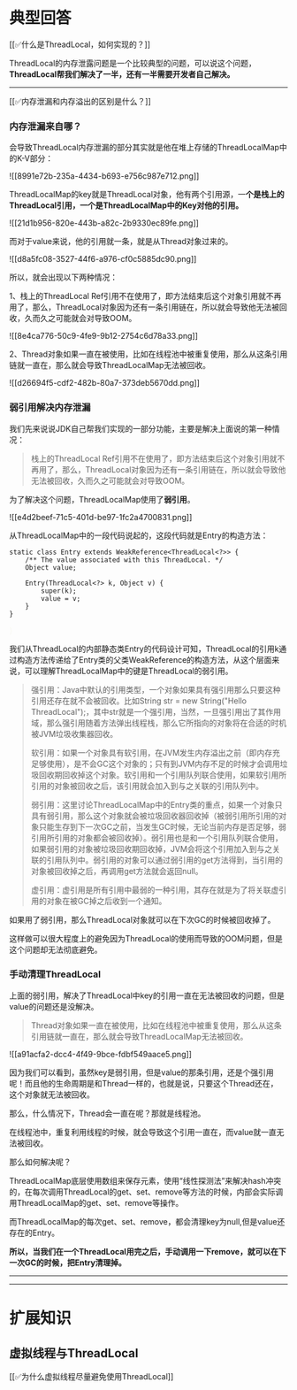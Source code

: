 # 典型回答


[[✅什么是ThreadLocal，如何实现的？]]



ThreadLocal的内存泄露问题是一个比较典型的问题，可以说这个问题，**ThreadLocal帮我们解决了一半，还有一半需要开发者自己解决。**

****

[[✅内存泄漏和内存溢出的区别是什么？]]



### 内存泄漏来自哪？


会导致ThreadLocal内存泄漏的部分其实就是他在堆上存储的ThreadLocalMap中的K-V部分：

![[8991e72b-235a-4434-b693-e756c987e712.png]]



ThreadLocalMap的key就是ThreadLocal对象，他有两个引用源，一**个是栈上的ThreadLocal引用，一个是ThreadLocalMap中的Key对他的引用。**

![[21d1b956-820e-443b-a82c-2b9330ec89fe.png]]



而对于value来说，他的引用就一条，就是从Thread对象过来的。



![[d8a5fc08-3527-44f6-a976-cf0c5885dc90.png]]



所以，就会出现以下两种情况：



1、栈上的ThreadLocal Ref引用不在使用了，即方法结束后这个对象引用就不再用了，那么，ThreadLocal对象因为还有一条引用链在，所以就会导致他无法被回收，久而久之可能就会对导致OOM。



![[8e4ca776-50c9-4fe9-9b12-2754c6d78a33.png]]



2、Thread对象如果一直在被使用，比如在线程池中被重复使用，那么从这条引用链就一直在，那么就会导致ThreadLocalMap无法被回收。



![[d26694f5-cdf2-482b-80a7-373deb5670dd.png]]



### 弱引用解决内存泄漏


我们先来说说JDK自己帮我们实现的一部分功能，主要是解决上面说的第一种情况：



> 栈上的ThreadLocal Ref引用不在使用了，即方法结束后这个对象引用就不再用了，那么，ThreadLocal对象因为还有一条引用链在，所以就会导致他无法被回收，久而久之可能就会对导致OOM。
>



为了解决这个问题，ThreadLocalMap使用了**弱引用**。



![[e4d2beef-71c5-401d-be97-1fc2a4700831.png]]



从ThreadLocalMap中的一段代码说起的，这段代码就是Entry的构造方法：

<font style="color:rgb(102, 217, 239);">  </font>

```plain
static class Entry extends WeakReference<ThreadLocal<?>> {
    /** The value associated with this ThreadLocal. */
    Object value;

    Entry(ThreadLocal<?> k, Object v) {
        super(k);
        value = v;
    }
}
```

<font style="color:rgb(102, 217, 239);"> </font><font style="color:rgb(248, 248, 242);">}</font><font style="color:rgb(102, 217, 239);"></font>

我们从ThreadLocal的内部静态类Entry的代码设计可知，ThreadLocal的引用k通过构造方法传递给了Entry类的父类WeakReference的构造方法，从这个层面来说，可以理解ThreadLocalMap中的键是ThreadLocal的弱引用。



> 强引用：Java中默认的引用类型，一个对象如果具有强引用那么只要这种引用还存在就不会被回收。比如String str = new String("Hello ThreadLocal");，其中str就是一个强引用，当然，一旦强引用出了其作用域，那么强引用随着方法弹出线程栈，那么它所指向的对象将在合适的时机被JVM垃圾收集器回收。
>
> 
>
> 软引用：如果一个对象具有软引用，在JVM发生内存溢出之前（即内存充足够使用），是不会GC这个对象的；只有到JVM内存不足的时候才会调用垃圾回收期回收掉这个对象。软引用和一个引用队列联合使用，如果软引用所引用的对象被回收之后，该引用就会加入到与之关联的引用队列中。
>
> 
>
> 弱引用：这里讨论ThreadLocalMap中的Entry类的重点，如果一个对象只具有弱引用，那么这个对象就会被垃圾回收器回收掉（被弱引用所引用的对象只能生存到下一次GC之前，当发生GC时候，无论当前内存是否足够，弱引用所引用的对象都会被回收掉）。弱引用也是和一个引用队列联合使用，如果弱引用的对象被垃圾回收期回收掉，JVM会将这个引用加入到与之关联的引用队列中。弱引用的对象可以通过弱引用的get方法得到，当引用的对象被回收掉之后，再调用get方法就会返回null。
>
> 
>
> 虚引用：虚引用是所有引用中最弱的一种引用，其存在就是为了将关联虚引用的对象在被GC掉之后收到一个通知。
>



如果用了弱引用，那么ThreadLocal对象就可以在下次GC的时候被回收掉了。



这样做可以很大程度上的避免因为ThreadLocal的使用而导致的OOM问题，但是这个问题却无法彻底避免。



### 手动清理ThreadLocal


上面的弱引用，解决了ThreadLocal中key的引用一直在无法被回收的问题，但是value的问题还是没解决。



> Thread对象如果一直在被使用，比如在线程池中被重复使用，那么从这条引用链就一直在，那么就会导致ThreadLocalMap无法被回收。
>



![[a91acfa2-dcc4-4f49-9bce-fdbf549aace5.png]]



因为我们可以看到，虽然key是弱引用，但是value的那条引用，还是个强引用呢！而且他的生命周期是和Thread一样的，也就是说，只要这个Thread还在， 这个对象就无法被回收。



那么，什么情况下，Thread会一直在呢？那就是线程池。



在线程池中，重复利用线程的时候，就会导致这个引用一直在，而value就一直无法被回收。



那么如何解决呢？



ThreadLocalMap底层使用数组来保存元素，使用“线性探测法”来解决hash冲突的，在每次调用ThreadLocal的get、set、remove等方法的时候，内部会实际调用ThreadLocalMap的get、set、remove等操作。



而ThreadLocalMap的每次get、set、remove，都会清理key为null,但是value还存在的Entry。



**所以，当我们在一个ThreadLocal用完之后，手动调用一下remove，就可以在下一次GC的时候，把Entry清理掉。**

****

****

# 扩展知识


## 虚拟线程与ThreadLocal


[[✅为什么虚拟线程尽量避免使用ThreadLocal]]

